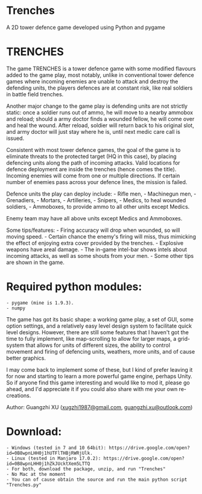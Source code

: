 # Trenches
A 2D tower defence game developed using Python and pygame

# TRENCHES

The game TRENCHES is a tower defence game with some modified flavours added to
the game play, most notably, unlike in conventional tower defence games where
incoming enemies are unable to attack and destroy the defending units, the
players defences are at constant risk, like real soldiers in battle field
trenches.

Another major change to the game play is defending units are not strictly
static: once a soldier runs out of ammo, he will move to a nearby ammobox
and reload; should a army doctor finds a wounded fellow, he will come over
and heal the wound. After reload, soldier will return back to his original
slot, and army doctor will just stay where he is, until next medic care
call is issued.

Consistent with most tower defence games, the goal of the game is to eliminate
threats to the protected target (HQ in this case), by placing defencing units
along the path of incoming attacks. Valid locations for defence deployment
are inside the trenches (hence comes the title). Incoming enemies will come
from one or multiple directions. If certain number of enemies pass across
your defence lines, the mission is failed.

Defence units the play can deploy include:
    - Rifle men,
    - Machinegun men,
    - Grenadiers,
    - Mortars,
    - Artilleries,
    - Snipers,
    - Medics, to heal wounded soldiers,
    - Ammoboxes, to provide ammo to all other units except Medics.

Enemy team may have all above units except Medics and Ammoboxes.

Some tips/features:
    - Firing accuracy will drop when wounded, so will moving speed.
    - Certain chance the enemy's firing will miss, thus mimicking the effect
      of enjoying extra cover provided by the trenches.
    - Explosive weapons have areal damage.
    - The in-game intel-bar shows intels about incoming attacks, as well as
      some shouts from your men.
    - Some other tips are shown in the game.


# Required python modules:

    - pygame (mine is 1.9.3).
    - numpy


The game has got its basic shape: a working game play, a set of GUI, some
option settings, and a relatively easy level design system to facilitate
quick level designs. However, there are still some features that I haven't
got the time to fully implement, like map-scrolling to allow for larger maps,
a grid-system that allows for units of different sizes, the ability to
control movement and firing of defencing units, weathers, more units,
and of cause better graphics.

I may come back to implement some of these, but I kind of prefer leaving it
for now and starting to learn a more powerful game engine, perhaps Unity.
So if anyone find this game interesting and would like to mod it, please
go ahead, and I'd appreciate it if you could also share with me your own
re-creations.

Author: Guangzhi XU (xugzhi1987@gmail.com, guangzhi.xu@outlook.com)


# Download:

    - Windows (tested in 7 and 10 64bit): https://drive.google.com/open?id=0B8wpnLHH0j1hUTFlTHBjRWRjUlk.
    - Linux (tested in Manjaro 17.0.2): https://drive.google.com/open?id=0B8wpnLHH0j1hZkJUcktXem5LTTQ
    - For both, download the package, unzip, and run "Trenches"
    - No Mac at the moment
    - You can of cause obtain the source and run the main python script "Trenches.py" 
